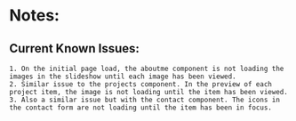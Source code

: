 # Notes:







## Current Known Issues:
    1. On the initial page load, the aboutme component is not loading the images in the slideshow until each image has been viewed.
    2. Similar issue to the projects component. In the preview of each project item, the image is not loading until the item has been viewed.
    3. Also a similar issue but with the contact component. The icons in the contact form are not loading until the item has been in focus.